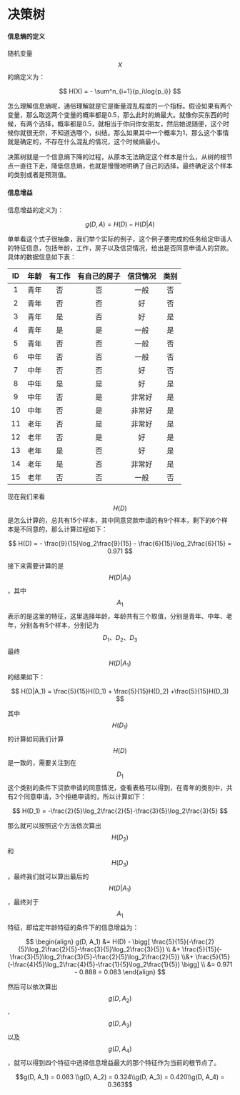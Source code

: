 # 决策树

#### 信息熵的定义

随机变量$$X$$的熵定义为：

$$
H(X) = - \sum^n_{i=1}{p_i\log{p_i}}
$$

怎么理解信息熵呢，通俗理解就是它是衡量混乱程度的一个指标。假设如果有两个变量，那么取这两个变量的概率都是0.5，那么此时的熵最大。就像你买东西的时候，有两个选择，概率都是0.5，就相当于你问你女朋友，然后她说随便，这个时候你就很无奈，不知道选哪个，纠结。那么如果其中一个概率为1，那么这个事情就是确定的，不存在什么混乱的情况，这个时候熵最小。

决策树就是一个信息熵下降的过程，从原本无法确定这个样本是什么，从树的根节点一直往下走，降低信息熵，也就是慢慢地明确了自己的选择，最终确定这个样本的类别或者是预测值。

#### 信息增益

信息增益的定义为：

$$
g(D, A) = H(D) - H(D|A)
$$

单单看这个式子很抽象，我们举个实际的例子，这个例子要完成的任务给定申请人的特征信息，包括年龄，工作，房子以及信贷情况，给出是否同意申请人的贷款。具体的数据信息如下表：

| ID | 年龄 | 有工作 | 有自己的房子 | 信贷情况 | 类别 |
| :---: | :---: | :---: | :---: | :---: | :---: |
| 1 | 青年 | 否 | 否 | 一般 | 否 |
| 2 | 青年 | 否 | 否 | 好 | 否 |
| 3 | 青年 | 是 | 否 | 好 | 是 |
| 4 | 青年 | 是 | 是 | 一般 | 是 |
| 5 | 青年 | 否 | 否 | 一般 | 否 |
| 6 | 中年 | 否 | 否 | 一般 | 否 |
| 7 | 中年 | 否 | 否 | 好 | 否 |
| 8 | 中年 | 是 | 是 | 好 | 是 |
| 9 | 中年 | 否 | 是 | 非常好 | 是 |
| 10 | 中年 | 否 | 是 | 非常好 | 是 |
| 11 | 老年 | 否 | 是 | 非常好 | 是 |
| 12 | 老年 | 否 | 是 | 好 | 是 |
| 13 | 老年 | 是 | 否 | 好 | 是 |
| 14 | 老年 | 是 | 否 | 非常好 | 是 |
| 15 | 老年 | 否 | 否 | 一般 | 否 |

现在我们来看$$H(D)$$是怎么计算的，总共有15个样本，其中同意贷款申请的有9个样本，剩下的6个样本是不同意的，那么计算过程如下：

$$
H(D) = - \frac{9}{15}\log_2\frac{9}{15} - \frac{6}{15}\log_2\frac{6}{15} = 0.971
$$

接下来需要计算的是$$H(D|A_1)$$，其中$$A_1$$表示的是这里的特征，这里选择年龄，年龄共有三个取值，分别是青年、中年、老年，分别各有5个样本，分别记为$$D_1、D_2、D_3$$最终$$H(D|A_1)$$的结果如下：

$$
H(D|A_1) = \frac{5}{15}H(D_1) + \frac{5}{15}H(D_2) +\frac{5}{15}H(D_3)
$$

其中$$H(D_1)$$的计算如同我们计算$$H(D)$$是一致的，需要关注到在$$D_1$$这个类别的条件下贷款申请的同意情况，查看表格可以得到，在青年的类别中，共有2个同意申请，3个拒绝申请的，所以计算如下：

$$
H(D_1) = -\frac{2}{5}\log_2\frac{2}{5}-\frac{3}{5}\log_2\frac{3}{5}
$$

那么就可以按照这个方法依次算出$$H(D_2)$$和$$H(D_3)$$，最终我们就可以算出最后的$$H(D|A_1)$$，最终对于$$A_1$$特征，即给定年龄特征的条件下的信息增益为：

$$
\begin{align}
g(D, A_1) &= H(D) - \bigg[ \frac{5}{15}(-\frac{2}{5}\log_2\frac{2}{5}-\frac{3}{5}\log_2\frac{3}{5}) \\ &+ \frac{5}{15}(-\frac{3}{5}\log_2\frac{3}{5}-\frac{2}{5}\log_2\frac{2}{5}) 
\\&+ \frac{5}{15}(-\frac{4}{5}\log_2\frac{4}{5}-\frac{1}{5}\log_2\frac{1}{5}) 
 \bigg]
 \\ &= 0.971 - 0.888 = 0.083 
 \end{align}
$$

然后可以依次算出$$g(D, A_2)​$$ 、$$g(D, A_3)​$$以及$$g(D, A_4)​$$ ，就可以得到四个特征中选择信息增益最大的那个特征作为当前的根节点了。

$$g(D, A_1) = 0.083 \\g(D, A_2) = 0.324\\g(D, A_3) = 0.420\\g(D, A_4) = 0.363$$



